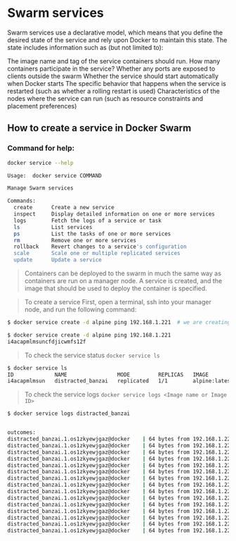 # Swarm services
Swarm services use a declarative model, which means that you define the desired state of the service and rely upon Docker to maintain this state. The state includes information such as (but not limited to):

The image name and tag of the service containers should run.
How many containers participate in the service?
Whether any ports are exposed to clients outside the swarm
Whether the service should start automatically when Docker starts
The specific behavior that happens when the service is restarted (such as whether a rolling restart is used)
Characteristics of the nodes where the service can run (such as resource constraints and placement preferences)


## How to create a service in Docker Swarm
### Command for help:
```bash
docker service --help

Usage:  docker service COMMAND

Manage Swarm services

Commands:
  create      Create a new service
  inspect     Display detailed information on one or more services
  logs        Fetch the logs of a service or task
  ls          List services
  ps          List the tasks of one or more services
  rm          Remove one or more services
  rollback    Revert changes to a service's configuration
  scale       Scale one or multiple replicated services
  update      Update a service
```
> Containers can be deployed to the swarm in much the same way as containers are run on a manager node. A service is created, and the image that should be used to deploy the container is specified.

> To create a service First, open a terminal, ssh into your manager node, and run the following command:
```bash
$ docker service create -d alpine ping 192.168.1.221  # we are creating a apline image and ping it.

$ docker service create -d alpine ping 192.168.1.221
i4acapmlmsuncfdjicwmfs12f
```

> To check the service status ```docker service ls```
```bash
$ docker service ls
ID             NAME                MODE         REPLICAS   IMAGE           PORTS
i4acapmlmsun   distracted_banzai   replicated   1/1        alpine:latest
```

> To check the service logs ```docker service logs <Image name or Image ID>```
```bash
$ docker service logs distracted_banzai


outcomes:
distracted_banzai.1.os1zkyewjgaz@docker    | 64 bytes from 192.168.1.221: seq=169 ttl=64 time=0.178 ms
distracted_banzai.1.os1zkyewjgaz@docker    | 64 bytes from 192.168.1.221: seq=170 ttl=64 time=0.545 ms
distracted_banzai.1.os1zkyewjgaz@docker    | 64 bytes from 192.168.1.221: seq=171 ttl=64 time=0.537 ms
distracted_banzai.1.os1zkyewjgaz@docker    | 64 bytes from 192.168.1.221: seq=172 ttl=64 time=0.595 ms
distracted_banzai.1.os1zkyewjgaz@docker    | 64 bytes from 192.168.1.221: seq=173 ttl=64 time=0.546 ms
distracted_banzai.1.os1zkyewjgaz@docker    | 64 bytes from 192.168.1.221: seq=174 ttl=64 time=0.518 ms
distracted_banzai.1.os1zkyewjgaz@docker    | 64 bytes from 192.168.1.221: seq=175 ttl=64 time=0.212 ms
distracted_banzai.1.os1zkyewjgaz@docker    | 64 bytes from 192.168.1.221: seq=176 ttl=64 time=0.703 ms
distracted_banzai.1.os1zkyewjgaz@docker    | 64 bytes from 192.168.1.221: seq=177 ttl=64 time=0.202 ms
distracted_banzai.1.os1zkyewjgaz@docker    | 64 bytes from 192.168.1.221: seq=178 ttl=64 time=0.183 ms
distracted_banzai.1.os1zkyewjgaz@docker    | 64 bytes from 192.168.1.221: seq=179 ttl=64 time=0.623 ms
distracted_banzai.1.os1zkyewjgaz@docker    | 64 bytes from 192.168.1.221: seq=180 ttl=64 time=0.146 ms
distracted_banzai.1.os1zkyewjgaz@docker    | 64 bytes from 192.168.1.221: seq=181 ttl=64 time=0.530 ms
distracted_banzai.1.os1zkyewjgaz@docker    | 64 bytes from 192.168.1.221: seq=182 ttl=64 time=0.666 ms
distracted_banzai.1.os1zkyewjgaz@docker    | 64 bytes from 192.168.1.221: seq=183 ttl=64 time=0.236 ms
```



